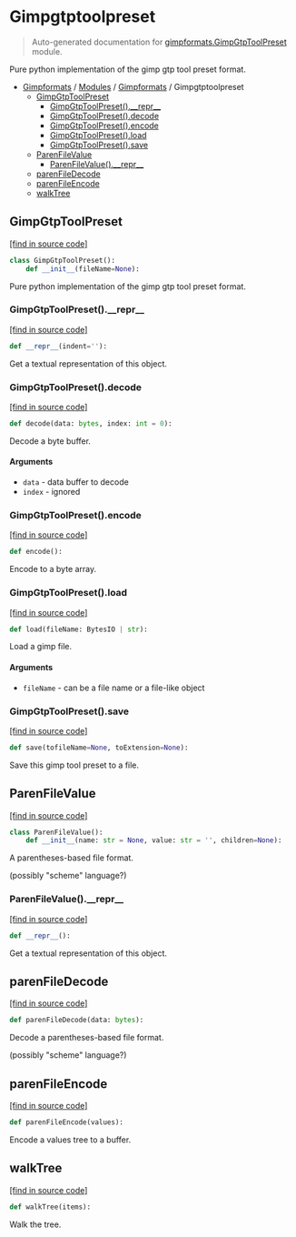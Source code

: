 # Gimpgtptoolpreset

> Auto-generated documentation for [gimpformats.GimpGtpToolPreset](../../../gimpformats/GimpGtpToolPreset.py) module.

Pure python implementation of the gimp gtp tool preset format.

- [Gimpformats](../README.md#gimpformats-index) / [Modules](../MODULES.md#gimpformats-modules) / [Gimpformats](index.md#gimpformats) / Gimpgtptoolpreset
    - [GimpGtpToolPreset](#gimpgtptoolpreset)
        - [GimpGtpToolPreset().\_\_repr\_\_](#gimpgtptoolpreset__repr__)
        - [GimpGtpToolPreset().decode](#gimpgtptoolpresetdecode)
        - [GimpGtpToolPreset().encode](#gimpgtptoolpresetencode)
        - [GimpGtpToolPreset().load](#gimpgtptoolpresetload)
        - [GimpGtpToolPreset().save](#gimpgtptoolpresetsave)
    - [ParenFileValue](#parenfilevalue)
        - [ParenFileValue().\_\_repr\_\_](#parenfilevalue__repr__)
    - [parenFileDecode](#parenfiledecode)
    - [parenFileEncode](#parenfileencode)
    - [walkTree](#walktree)

## GimpGtpToolPreset

[[find in source code]](../../../gimpformats/GimpGtpToolPreset.py#L118)

```python
class GimpGtpToolPreset():
    def __init__(fileName=None):
```

Pure python implementation of the gimp gtp tool preset format.

### GimpGtpToolPreset().\_\_repr\_\_

[[find in source code]](../../../gimpformats/GimpGtpToolPreset.py#L164)

```python
def __repr__(indent=''):
```

Get a textual representation of this object.

### GimpGtpToolPreset().decode

[[find in source code]](../../../gimpformats/GimpGtpToolPreset.py#L135)

```python
def decode(data: bytes, index: int = 0):
```

Decode a byte buffer.

#### Arguments

- `data` - data buffer to decode
- `index` - ignored

### GimpGtpToolPreset().encode

[[find in source code]](../../../gimpformats/GimpGtpToolPreset.py#L144)

```python
def encode():
```

Encode to a byte array.

### GimpGtpToolPreset().load

[[find in source code]](../../../gimpformats/GimpGtpToolPreset.py#L127)

```python
def load(fileName: BytesIO | str):
```

Load a gimp file.

#### Arguments

- `fileName` - can be a file name or a file-like object

### GimpGtpToolPreset().save

[[find in source code]](../../../gimpformats/GimpGtpToolPreset.py#L148)

```python
def save(tofileName=None, toExtension=None):
```

Save this gimp tool preset to a file.

## ParenFileValue

[[find in source code]](../../../gimpformats/GimpGtpToolPreset.py#L13)

```python
class ParenFileValue():
    def __init__(name: str = None, value: str = '', children=None):
```

A parentheses-based file format.

(possibly "scheme" language?)

### ParenFileValue().\_\_repr\_\_

[[find in source code]](../../../gimpformats/GimpGtpToolPreset.py#L52)

```python
def __repr__():
```

Get a textual representation of this object.

## parenFileDecode

[[find in source code]](../../../gimpformats/GimpGtpToolPreset.py#L70)

```python
def parenFileDecode(data: bytes):
```

Decode a parentheses-based file format.

(possibly "scheme" language?)

## parenFileEncode

[[find in source code]](../../../gimpformats/GimpGtpToolPreset.py#L104)

```python
def parenFileEncode(values):
```

Encode a values tree to a buffer.

## walkTree

[[find in source code]](../../../gimpformats/GimpGtpToolPreset.py#L80)

```python
def walkTree(items):
```

Walk the tree.
